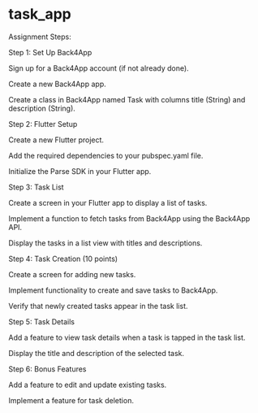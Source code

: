 # task_app

Assignment Steps:

Step 1: Set Up Back4App

Sign up for a Back4App account (if not already done).

Create a new Back4App app.

Create a class in Back4App named Task with columns title (String) and description (String).

Step 2: Flutter Setup

Create a new Flutter project.

Add the required dependencies to your pubspec.yaml file.

Initialize the Parse SDK in your Flutter app.

Step 3: Task List

Create a screen in your Flutter app to display a list of tasks.

Implement a function to fetch tasks from Back4App using the Back4App API.

Display the tasks in a list view with titles and descriptions.

Step 4: Task Creation (10 points)

Create a screen for adding new tasks.

Implement functionality to create and save tasks to Back4App.

Verify that newly created tasks appear in the task list.

Step 5: Task Details

Add a feature to view task details when a task is tapped in the task list.

Display the title and description of the selected task.

Step 6: Bonus Features

Add a feature to edit and update existing tasks.

Implement a feature for task deletion.

